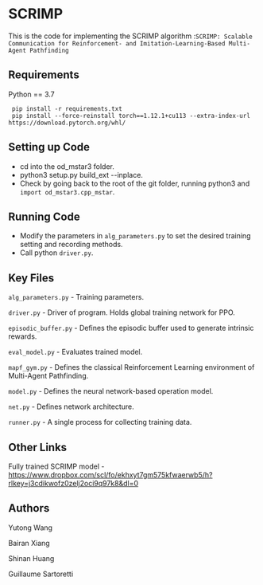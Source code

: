# SCRIMP
This is the code for implementing the SCRIMP algorithm :`SCRIMP: Scalable Communication for Reinforcement- and Imitation-Learning-Based Multi-Agent Pathfinding`

## Requirements

Python == 3.7
   ```
    pip install -r requirements.txt
    pip install --force-reinstall torch==1.12.1+cu113 --extra-index-url https://download.pytorch.org/whl/
   ```
    

## Setting up Code

* cd into the od_mstar3 folder.
* python3 setup.py build_ext --inplace.
* Check by going back to the root of the git folder, running python3 and `import od_mstar3.cpp_mstar`.
    
## Running Code

* Modify the parameters in `alg_parameters.py` to set the desired training setting and recording methods.
* Call python `driver.py`.
    
## Key Files

`alg_parameters.py` - Training parameters.

`driver.py` - Driver of program. Holds global training network for PPO.

`episodic_buffer.py` - Defines the episodic buffer used to generate intrinsic rewards.

`eval_model.py` - Evaluates trained model.

`mapf_gym.py` - Defines the classical Reinforcement Learning environment of Multi-Agent Pathfinding.

`model.py` - Defines the neural network-based operation model. 

`net.py` - Defines network architecture.

`runner.py` - A single process for collecting training data. 


## Other Links

Fully trained SCRIMP model - https://www.dropbox.com/scl/fo/ekhxyt7gm575kfwaerwb5/h?rlkey=j3cdikwofz0zelj2oci9q97k8&dl=0


## Authors

Yutong Wang

Bairan Xiang

Shinan Huang

Guillaume Sartoretti
